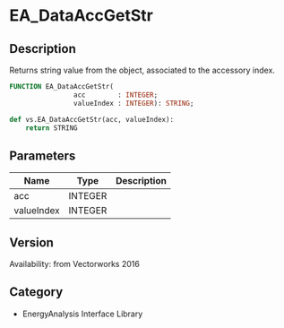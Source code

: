 # EA_DataAccGetStr

## Description
Returns string value from the object, associated to the accessory index.

```pascal
FUNCTION EA_DataAccGetStr(
				acc        : INTEGER;
				valueIndex : INTEGER): STRING;
```

```python
def vs.EA_DataAccGetStr(acc, valueIndex):
    return STRING
```

## Parameters
|Name|Type|Description|
|---|---|---|
|acc|INTEGER|   |
|valueIndex|INTEGER|   |

## Version
Availability: from Vectorworks 2016

## Category
* EnergyAnalysis Interface Library

